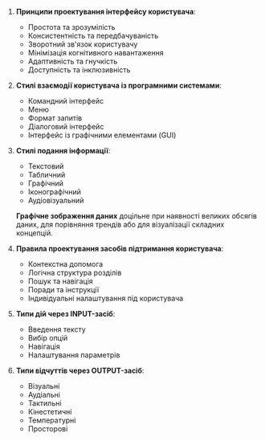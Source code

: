 1. **Принципи проектування інтерфейсу користувача**:
   - Простота та зрозумілість
   - Консистентність та передбачуваність
   - Зворотний зв'язок користувачу
   - Мінімізація когнітивного навантаження
   - Адаптивність та гнучкість
   - Доступність та інклюзивність

2. **Стилі взаємодії користувача із програмними системами**:
   - Командний інтерфейс
   - Меню
   - Формат запитів
   - Діалоговий інтерфейс
   - Інтерфейс із графічними елементами (GUI)

3. **Стилі подання інформації**:
   - Текстовий
   - Табличний
   - Графічний
   - Іконографічний
   - Аудіовізуальний

   **Графічне зображення даних** доцільне при наявності великих обсягів даних, для порівняння трендів або для візуалізації складних концепцій.

4. **Правила проектування засобів підтримання користувача**:
   - Контекстна допомога
   - Логічна структура розділів
   - Пошук та навігація
   - Поради та інструкції
   - Індивідуальні налаштування під користувача

5. **Типи дій через INPUT-засіб**:
   - Введення тексту
   - Вибір опцій
   - Навігація
   - Налаштування параметрів

6. **Типи відчуттів через OUTPUT-засіб**:
   - Візуальні
   - Аудіальні
   - Тактильні
   - Кінестетичні
   - Температурні
   - Просторові
